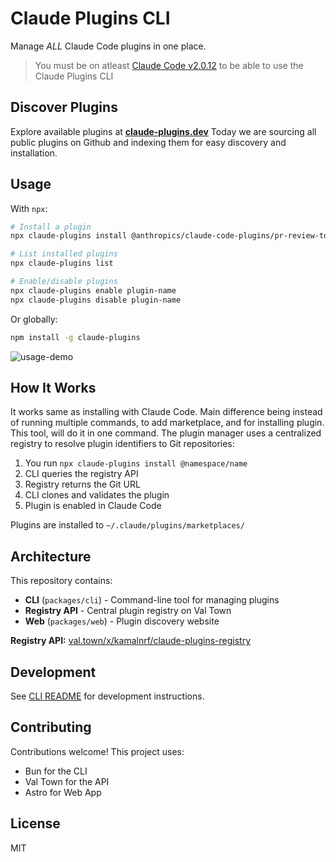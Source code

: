 # Claude Plugins CLI

Manage _ALL_ Claude Code plugins in one place.

> You must be on atleast [Claude Code v2.0.12](https://x.com/claudeai/status/1976332881409737124) to be able to use the Claude Plugins CLI

## Discover Plugins

Explore available plugins at **[claude-plugins.dev](https://claude-plugins.dev)**
Today we are sourcing all public plugins on Github and indexing them for easy discovery and installation.

## Usage

With `npx`:

```bash
# Install a plugin
npx claude-plugins install @anthropics/claude-code-plugins/pr-review-toolkit

# List installed plugins
npx claude-plugins list

# Enable/disable plugins
npx claude-plugins enable plugin-name
npx claude-plugins disable plugin-name
```

Or globally:

```bash
npm install -g claude-plugins
```

![usage-demo](https://github.com/user-attachments/assets/45598f81-1718-4c5b-9824-37e4f297fc61)


## How It Works

It works same as installing with Claude Code. Main difference being instead of running multiple commands, to add marketplace, and for installing plugin. This tool, will do it in one command. The plugin manager uses a centralized registry to resolve plugin identifiers to Git repositories:

1. You run `npx claude-plugins install @namespace/name`
2. CLI queries the registry API
3. Registry returns the Git URL
4. CLI clones and validates the plugin
5. Plugin is enabled in Claude Code

Plugins are installed to `~/.claude/plugins/marketplaces/`

## Architecture

This repository contains:

- **CLI** (`packages/cli`) - Command-line tool for managing plugins
- **Registry API** - Central plugin registry on Val Town
- **Web** (`packages/web`) - Plugin discovery website

**Registry API:** [val.town/x/kamalnrf/claude-plugins-registry](https://www.val.town/x/kamalnrf/claude-plugins-registry)

## Development

See [CLI README](packages/cli/README.md) for development instructions.

## Contributing

Contributions welcome! This project uses:

- Bun for the CLI
- Val Town for the API
- Astro for Web App

## License

MIT
